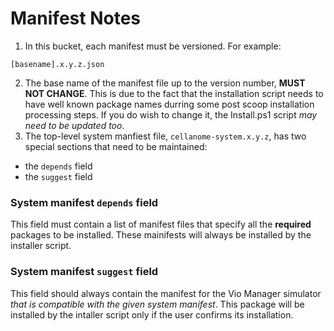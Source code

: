 # Manifest Notes
1. In this bucket, each manifest must be versioned.
For example:
```
[basename].x.y.z.json
```
2. The base name of the manifest file up to the version number, **MUST NOT CHANGE**.  This is due to the fact that the installation script needs to have well known package names durring some post scoop installation processing steps. If you do wish to change it,
the Install.ps1 script *may need to be updated too*.
3. The top-level system manfiest file, `cellanome-system.x.y.z`, has two special sections that need to be maintained:
- the `depends` field
- the `suggest` field

### System manifest `depends` field
This field must contain a list of manifest files that specify all the **required** packages to be installed.  These mainifests will always be installed by the installer script.
### System manifest `suggest` field
This field should always contain the manifest for the Vio Manager simulator *that is compatible with the given system manifest*.  This package will be installed by the intaller script only if the user confirms its installation.

